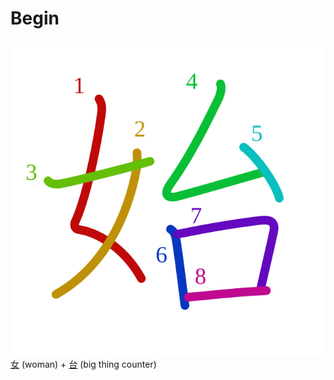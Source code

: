 # Begin
![59cb](../kanji-colorize/59cb.svg)
[女](../kanji-dict/女.md) (woman) + [台](../kanji-dict/台.md) (big thing counter) 